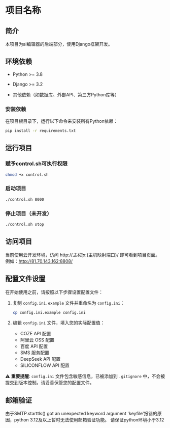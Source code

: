 # 项目名称

## 简介

本项目为ai编辑器的后端部分，使用Django框架开发。

## 环境依赖


- Python >= 3.8

- Django >= 3.2

- 其他依赖（如数据库、外部API、第三方Python库等）

### 安装依赖

在项目根目录下，运行以下命令来安装所有Python依赖：

```bash
pip install -r requirements.txt
```

## 运行项目
### 赋予control.sh可执行权限
```bash
chmod +x control.sh
```
### 启动项目
```bash
./control.sh 8000
```
### 停止项目（未开发）
```bash
./control.sh stop
```
## 访问项目
当前使用云开发环境，访问 http://${主机ip}:${主机映射端口}/ 即可看到项目页面。
例如：http://81.70.143.162:8808/

## 配置文件设置

在开始使用之前，请按照以下步骤设置配置文件：

1. 复制 `config.ini.example` 文件并重命名为 `config.ini`：
   ```bash
   cp config.ini.example config.ini
   ```

2. 编辑 `config.ini` 文件，填入您的实际配置值：
   - COZE API 配置
   - 阿里云 OSS 配置
   - 百度 API 配置
   - SMS 服务配置
   - DeepSeek API 配置
   - SILICONFLOW API 配置

⚠️ **重要提醒**: `config.ini` 文件包含敏感信息，已被添加到 `.gitignore` 中，不会被提交到版本控制。请妥善保管您的配置文件。

## 邮箱验证
由于SMTP.starttls() got an unexpected keyword argument 'keyfile'报错的原因，python 3.12及以上暂时无法使用邮箱验证功能。
请保证python环境小于3.12
